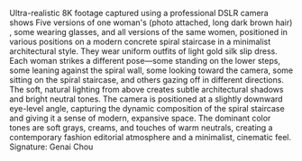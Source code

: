 Ultra-realistic 8K footage captured using a professional DSLR camera shows Five versions of one woman's (photo attached,  long dark brown hair) , some wearing glasses, and all versions of the same women, positioned in various positions on a modern concrete spiral staircase in a minimalist architectural style.
They wear uniform outfits of light gold silk slip dress.
Each woman strikes a different pose—some standing on the lower steps, some leaning against the spiral wall, some looking toward the camera, some sitting on the spiral staircase, and others gazing off in different directions.
The soft, natural lighting from above creates subtle architectural shadows and bright neutral tones.
The camera is positioned at a slightly downward eye-level angle, capturing the dynamic composition of the spiral staircase and giving it a sense of modern, expansive space. The dominant color tones are soft grays, creams, and touches of warm neutrals, creating a contemporary fashion editorial atmosphere and a minimalist, cinematic feel.
Signature: Genai Chou
